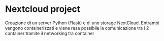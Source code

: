 # Nextcloud project
Creazione di un server Python (Flask) e di uno storage NextCloud.
Entrambi vengono containerizzati e viene resa possibile la comunicazione tra i 2 container tramite il networking tra container
